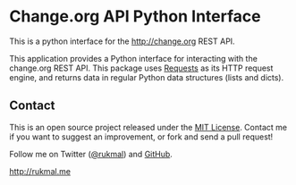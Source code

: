# Change.org API Python Interface

This is a python interface for the http://change.org REST API.

This application provides a Python interface for interacting with the change.org REST API. This package uses [Requests](http://docs.python-requests.org/en/latest/) as its HTTP request engine, and returns data in regular Python data structures (lists and dicts).

## Contact

This is an open source project released under the [MIT License](LICENSE). Contact me if you want to suggest an improvement, or fork and send a pull request!

Follow me on Twitter ([@rukmal](http://twitter.com/rukmal_w)) and [GitHub](http://github.com/rukmal).

http://rukmal.me
